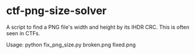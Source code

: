# ctf-png-size-solver
A script to find a PNG file's width and height by its IHDR CRC. This is often seen in CTFs.

Usage: python fix_png_size.py broken.png fixed.png
